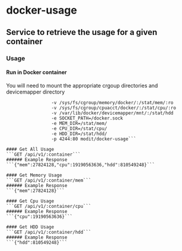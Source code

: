 docker-usage
============

## Service to retrieve the usage for a given container

### Usage

#### Run in Docker container
You will need to mount the appropriate crgoup directories and devicemapper directory

```docker run -d -v /var/run/docker.sock:/docker.sock
                 -v /sys/fs/cgroup/memory/docker/:/stat/mem/:ro
                 -v /sys/fs/cgroup/cpuacct/docker/:/stat/cpu/:ro
                 -v /var/lib/docker/devicemapper/mnt/:/stat/hdd
                 -e SOCKET_PATH=/docker.sock 
                 -e MEM_DIR=/stat/mem/
                 -e CPU_DIR=/stat/cpu/
                 -e HDD_DIR=/stat/hdd/
                 -p 4244:80 modit/docker-usage```

#### Get All Usage
```GET /api/v1/:container```
###### Example Response
```{"mem":27824128,"cpu":19190563636,"hdd":810549248}```

#### Get Memory Usage
```GET /api/v1/:container/mem```
###### Example Response
```{"mem":27824128}```

#### Get Cpu Usage
```GET /api/v1/:container/cpu```
###### Example Response
```{"cpu":19190563636}```

#### Get HDD Usage
```GET /api/v1/:container/hdd```
###### Example Response
```{"hdd":810549248}```
